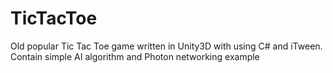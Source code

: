 # TicTacToe
Old popular Tic Tac Toe game written in Unity3D with using C# and iTween. Contain simple AI algorithm and Photon networking example
